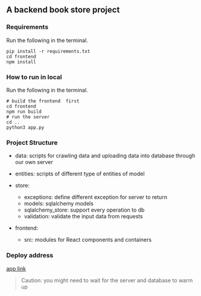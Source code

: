 ## A backend book store project

### Requirements

Run the following in the terminal.

```shell
pip install -r requirements.txt
cd frontend
npm install
```

### How to run in local

Run the following in the terminal.

```shell
# build the frontend  first
cd frontend
npm run build
# run the server
cd ..
python3 app.py
```

### Project Structure

- data: scripts for crawling data and uploading data into database through our own server

- entities: scripts of different type of entities of model

- store:
  - exceptions: define different exception for server to return
  - models: sqlalchemy models
  - sqlalchemy_store: support every operation to db
  - validation: validate the input data from requests

- frontend:
  - src: modules for React components and containers

### Deploy address

[app link](https://bookstore-jeff-901.herokuapp.com)
> Caution: you might need to wait for the server and database to warm up
